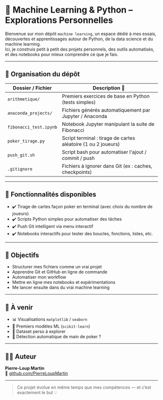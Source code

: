 # 🤖 Machine Learning & Python – Explorations Personnelles

Bienvenue sur mon dépôt `machine learning`, un espace dédié à mes essais, découvertes et apprentissages autour de Python, de la data science et du machine learning.  
Ici, je construis petit à petit des projets personnels, des outils automatisés, et des notebooks pour mieux comprendre ce que je fais.

---

## 📂 Organisation du dépôt

| Dossier / Fichier        | Description 📌                                     |
|--------------------------|----------------------------------------------------|
| `arithmetique/`          | Premiers exercices de base en Python (tests simples) |
| `anaconda_projects/`     | Fichiers générés automatiquement par Jupyter / Anaconda |
| `fibonacci_test.ipynb`   | Notebook Jupyter manipulant la suite de Fibonacci |
| `poker_tirage.py`        | Script terminal : tirage de cartes aléatoire (1 ou 2 joueurs) |
| `push_git.sh`            | Script bash pour automatiser l'ajout / commit / push |
| `.gitignore`             | Fichiers à ignorer dans Git (ex : caches, checkpoints) |

---

## 🔧 Fonctionnalités disponibles

- ✔️ Tirage de cartes façon poker en terminal (avec choix du nombre de joueurs)
- ✔️ Scripts Python simples pour automatiser des tâches
- ✔️ Push Git intelligent via menu interactif
- ✔️ Notebooks interactifs pour tester des boucles, fonctions, listes, etc.

---

## 🎯 Objectifs

- Structurer mes fichiers comme un vrai projet
- Apprendre Git et GitHub en ligne de commande
- Automatiser mon workflow
- Mettre en ligne mes notebooks et expérimentations
- Me lancer ensuite dans du vrai machine learning

---

## 🚀 À venir

- 📊 Visualisations `matplotlib` / `seaborn`
- 🤖 Premiers modèles ML (`scikit-learn`)
- 📁 Dataset perso à explorer
- 🧠 Détection automatique de main de poker ?

---

## 🙋‍♂️ Auteur

**Pierre-Loup Martin**  
🔗 [github.com/PierreLoupMartin](https://github.com/PierreLoupMartin)

---

> Ce projet évolue en même temps que mes compétences — et c’est exactement le but 💡


